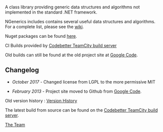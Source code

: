 A class library providing generic data structures and algorithms not
implemented in the standard .NET framework.

NGenerics includes contains several useful data structures and
algorithms.  For a complete list, please see the
[wiki](https://github.com/ngenerics/ngenerics/wiki).

Nuget packages can be found [here](https://nuget.org/packages/NGenerics/).

CI Builds provided by [Codebetter TeamCity build server](http://teamcity.codebetter.com)

Old builds can still be found at the old project site at [Google Code](https://code.google.com/p/ngenerics/).

Changelog
---------

* _October 2017_ - Changed license from LGPL to the more permissive MIT

* _February 2013_ - Project site moved to Github from [Google Code](https://code.google.com/p/ngenerics/). 

Old version history : [Version History](https://github.com/ngenerics/ngenerics/wiki/VersionHistory)

The latest build from source can be found on the
[Codebetter TeamCity build server](http://teamcity.codebetter.com).

[The Team](https://github.com/ngenerics/ngenerics/wiki/Team)
